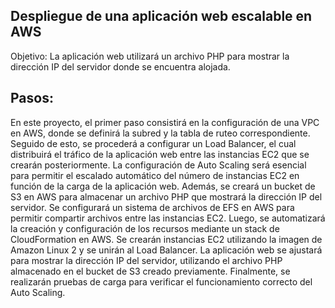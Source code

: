 

## Despliegue de una aplicación web escalable en AWS

Objetivo: La aplicación web utilizará un archivo PHP para mostrar la dirección IP 
del servidor donde se encuentra alojada.

## Pasos:

En este proyecto, el primer paso consistirá en la configuración de una VPC en AWS, donde se definirá la subred y la tabla de ruteo correspondiente. Seguido de esto, se procederá a configurar un Load Balancer, el cual distribuirá el tráfico de la aplicación web entre las instancias EC2 que se crearán posteriormente. La configuración de Auto Scaling será esencial para permitir el escalado automático del número de instancias EC2 en función de la carga de la aplicación web. Además, se creará un bucket de S3 en AWS para almacenar un archivo PHP que mostrará la dirección IP del servidor. Se configurará un sistema de archivos de EFS en AWS para permitir compartir archivos entre las instancias EC2. Luego, se automatizará la creación y configuración de los recursos mediante un stack de CloudFormation en AWS. Se crearán instancias EC2 utilizando la imagen de Amazon Linux 2 y se unirán al Load Balancer. La aplicación web se ajustará para mostrar la dirección IP del servidor, utilizando el archivo PHP almacenado en el bucket de S3 creado previamente. Finalmente, se realizarán pruebas de carga para verificar el funcionamiento correcto del Auto Scaling.

